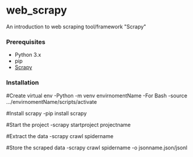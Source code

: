 # web_scrapy

An introduction to web scraping tool/framework "Scrapy"

### Prerequisites

- Python 3.x
- pip
- [Scrapy](https://scrapy.org/)

### Installation

#Create virtual env
  -Python -m venv envirnomentName
  -For Bash
     -source .../envirnomentName/scripts/activate

#Install scrapy
  -pip install scrapy

#Start the project
  -scrapy startproject projectname

#Extract the data
  -scrapy crawl spidername

#Store the scraped data
  -scrapy crawl spidername -o jsonname.json/jsonl
